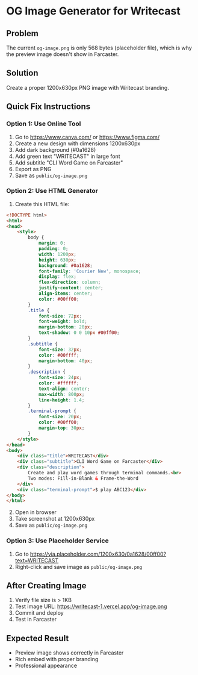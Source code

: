 # OG Image Generator for Writecast

## Problem
The current `og-image.png` is only 568 bytes (placeholder file), which is why the preview image doesn't show in Farcaster.

## Solution
Create a proper 1200x630px PNG image with Writecast branding.

## Quick Fix Instructions

### Option 1: Use Online Tool
1. Go to https://www.canva.com/ or https://www.figma.com/
2. Create a new design with dimensions 1200x630px
3. Add dark background (#0a1628)
4. Add green text "WRITECAST" in large font
5. Add subtitle "CLI Word Game on Farcaster"
6. Export as PNG
7. Save as `public/og-image.png`

### Option 2: Use HTML Generator
1. Create this HTML file:
```html
<!DOCTYPE html>
<html>
<head>
    <style>
        body {
            margin: 0;
            padding: 0;
            width: 1200px;
            height: 630px;
            background: #0a1628;
            font-family: 'Courier New', monospace;
            display: flex;
            flex-direction: column;
            justify-content: center;
            align-items: center;
            color: #00ff00;
        }
        .title {
            font-size: 72px;
            font-weight: bold;
            margin-bottom: 20px;
            text-shadow: 0 0 10px #00ff00;
        }
        .subtitle {
            font-size: 32px;
            color: #00ffff;
            margin-bottom: 40px;
        }
        .description {
            font-size: 24px;
            color: #ffffff;
            text-align: center;
            max-width: 800px;
            line-height: 1.4;
        }
        .terminal-prompt {
            font-size: 20px;
            color: #00ff00;
            margin-top: 30px;
        }
    </style>
</head>
<body>
    <div class="title">WRITECAST</div>
    <div class="subtitle">CLI Word Game on Farcaster</div>
    <div class="description">
        Create and play word games through terminal commands.<br>
        Two modes: Fill-in-Blank & Frame-the-Word
    </div>
    <div class="terminal-prompt">$ play ABC123</div>
</body>
</html>
```

2. Open in browser
3. Take screenshot at 1200x630px
4. Save as `public/og-image.png`

### Option 3: Use Placeholder Service
1. Go to https://via.placeholder.com/1200x630/0a1628/00ff00?text=WRITECAST
2. Right-click and save image as `public/og-image.png`

## After Creating Image
1. Verify file size is > 1KB
2. Test image URL: https://writecast-1.vercel.app/og-image.png
3. Commit and deploy
4. Test in Farcaster

## Expected Result
- Preview image shows correctly in Farcaster
- Rich embed with proper branding
- Professional appearance

